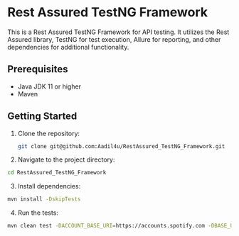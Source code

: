 # Rest Assured TestNG Framework

This is a Rest Assured TestNG Framework for API testing. It utilizes the Rest Assured library, TestNG for test execution, Allure for reporting, and other dependencies for additional functionality.

## Prerequisites

- Java JDK 11 or higher
- Maven

## Getting Started

1. Clone the repository:

   ```bash
   git clone git@github.com:Aadil4u/RestAssured_TestNG_Framework.git
   ```
2. Navigate to the project directory:
```bash
cd RestAssured_TestNG_Framework
```  
3. Install dependencies:
```bash
mvn install -DskipTests
```

4. Run the tests:
```bash
mvn clean test -DACCOUNT_BASE_URI=https://accounts.spotify.com -DBASE_URI=https://api.spotify.com
```